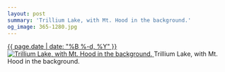 ```yaml
---
layout: post
summary: 'Trillium Lake, with Mt. Hood in the background.'
og_image: 365-1280.jpg
---
```


<p>
 <time>
  <a href="/365">
   {{ page.date | date: "%B %-d, %Y" }}
  </a>
 </time>
 <a href="/365">
  <img alt="Trillium Lake, with Mt. Hood in the background." sizes="(min-width: 700px) 50vw, calc(100vw - 2rem)" src="{{ site.assets_url }}/365-640.jpg" srcset="{{ site.assets_url }}/365-1280.jpg 1280w, {{ site.assets_url }}/365-960.jpg 960w, {{ site.assets_url }}/365-640.jpg 640w, {{ site.assets_url }}/365-320.jpg 320w"/>
 </a>
 <span>
  Trillium Lake, with Mt. Hood in the background.
 </span>
</p>
